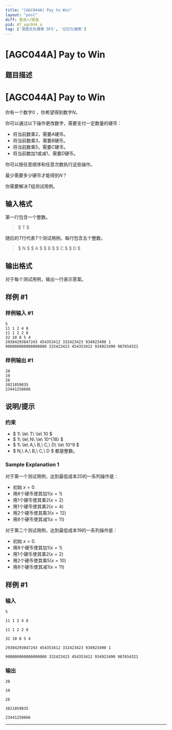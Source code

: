```yaml
---
title: "[AGC044A] Pay to Win"
layout: "post"
diff: 普及+/提高
pid: AT_agc044_a
tag: ['深度优先搜索 DFS', '记忆化搜索']
---
```


# [AGC044A] Pay to Win

## 题目描述

# [AGC044A] Pay to Win


你有一个数字$0$ ，你希望得到数字$N$。

你可以通过以下操作更改数字，需要支付一定数量的硬币：

- 将当前数乘$2$，需要$A$硬币。
- 将当前数乘$3$，需要$B$硬币。
- 将当前数乘$5$，需要$C$硬币。
- 将当前数加$1$或减$1$，需要$D$硬币。

你可以按任意顺序和任意次数执行这些操作。

最少需要多少硬币才能得到$N$？

你需要解决$T$组测试用例。

## 输入格式

第一行包含一个整数。

> $ T $

随后的$T$行代表$T$个测试用例。每行包含五个整数。

> $ N $ $ A $ $ B $ $ C $ $ D $

## 输出格式

对于每个测试用例，输出一行表示答案。

## 样例 #1

### 样例输入 #1

```
5
11 1 2 4 8
11 1 2 2 8
32 10 8 5 4
29384293847243 454353412 332423423 934923490 1
900000000000000000 332423423 454353412 934923490 987654321
```

### 样例输出 #1

```
20
19
26
3821859835
23441258666
```

## 说明/提示

### 约束

- $ 1\ \le\ T\ \le\ 10 $
- $ 1\ \le\ N\ \le\ 10^{18} $
- $ 1\ \le\ A,\ B,\ C,\ D\ \le\ 10^9 $
- $ N,\ A,\ B,\ C,\ D $ 都是整数。

### Sample Explanation 1

对于第一个测试用例，达到最低成本$20$的一系列操作是：

- 初始 $x = 0$.
- 用$8$个硬币使其加$1(x = 1)$
- 用$1$个硬币使其乘$2(x = 2)$
- 用$1$个硬币使其乘$2(x = 4)$
- 用$2$个硬币使其乘$3(x = 12)$
- 用$8$个硬币使其减$1(x = 11)$

对于第二个测试用例，达到最低成本$19$的一系列操作是：

- 初始 $x = 0$.
- 用$8$个硬币使其加$1(x = 1)$
- 用$1$个硬币使其乘$2(x = 2)$
- 用$2$个硬币使其乘$5(x = 10)$
- 用$8$个硬币使其减$1(x = 11)$

## 样例 #1

### 输入

```
5

11 1 2 4 8

11 1 2 2 8

32 10 8 5 4

29384293847243 454353412 332423423 934923490 1

900000000000000000 332423423 454353412 934923490 987654321
```

### 输出

```
20

19

26

3821859835

23441258666
```



---

